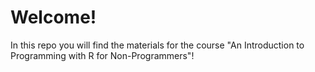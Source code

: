 # Welcome! 

In this repo you will find the materials for the course "An Introduction to 
Programming with R for Non-Programmers"! 


